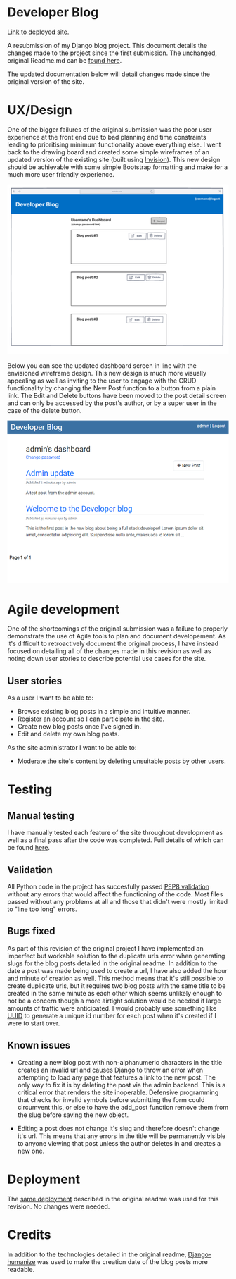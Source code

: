 # Developer Blog

[Link to deployed site.](https://ms4-django-blog.herokuapp.com/)

A resubmission of my Django blog project. This document details the changes made to the project since the first submission. The unchanged, original Readme.md can be [found here](https://github.com/finnahern/dev-blog/blob/main/documentation/originalREADME.md).

The updated documentation below will detail changes made since the original version of the site.

# UX/Design

One of the bigger failures of the original submission was the poor user experience at the front end due to bad planning and time constraints leading to prioritising minimum functionality above everything else. I went back to the drawing board and created some simple wireframes of an updated version of the existing site (built using [Invision](https://www.invisionapp.com/)). This new design should be achievable with some simple Bootstrap formatting and make for a much more user friendly experience.

![Wireframe of the dashboard](screenshots/wireframes/dashboard.PNG)

Below you can see the updated dashboard screen in line with the envisioned wireframe design. This new design is much more visually appealing as well as inviting to the user to engage with the CRUD functionality by changing the New Post function to a button from a plain link. The Edit and Delete buttons have been moved to the post detail screen and can only be accessed by the post's author, or by a super user in the case of the delete button.

![Screenshot of the dashboard](screenshots/dashboardupdate.PNG)

# Agile development

One of the shortcomings of the original submission was a failure to properly demonstrate the use of Agile tools to plan and document developement. As it's difficult to retroactively document the original process, I have instead focused on detailing all of the changes made in this revision as well as noting down user stories to describe potential use cases for the site.

## User stories

As a user I want to be able to:

- Browse existing blog posts in a simple and intuitive manner.
- Register an account so I can participate in the site.
- Create new blog posts once I've signed in.
- Edit and delete my own blog posts. 

As the site administrator I want to be able to:

- Moderate the site's content by deleting unsuitable posts by other users.

# Testing

## Manual testing

I have manually tested each feature of the site throughout development as well as a final pass after the code was completed. Full details of which can be found [here](https://github.com/finnahern/dev-blog/blob/main/documentation/Tests.md).

## Validation

All Python code in the project has succesfully passed [PEP8 validation](http://pep8online.com/) without any errors that would affect the functioning of the code. Most files passed without any problems at all and those that didn't were mostly limited to "line too long" errors.

## Bugs fixed

As part of this revision of the original project I have implemented an imperfect but workable solution to the duplicate urls error when generating slugs for the blog posts detailed in the original readme. In addition to the date a post was made being used to create a url, I have also added the hour and minute of creation as well. This method means that it's still possible to create duplicate urls, but it requires two blog posts with the same title to be created in the same minute as each other which seems unlikely enough to not be a concern though a more airtight solution would be needed if large amounts of traffic were anticipated. I would probably use something like [UUID](https://docs.djangoproject.com/en/4.0/ref/models/fields/#uuidfield) to generate a unique id number for each post when it's created if I were to start over.

## Known issues

- Creating a new blog post with non-alphanumeric characters in the title creates an invalid url and causes Django to throw an error when attempting to load any page that features a link to the new post. The only way to fix it is by deleting the post via the admin backend. This is a critical error that renders the site inoperable. Defensive programming that checks for invalid symbols before submitting the form could circumvent this, or else to have the add_post function remove them from the slug before saving the new object.

- Editing a post does not change it's slug and therefore doesn't change it's url. This means that any errors in the title will be permanently visible to anyone viewing that post unless the author deletes in and creates a new one.

# Deployment

The [same deployment](https://github.com/finnahern/dev-blog/blob/main/originalREADME.md#deployment) described in the original readme was used for this revision. No changes were needed.

# Credits

In addition to the technologies detailed in the original readme, [Django-humanize](https://docs.djangoproject.com/en/4.0/ref/contrib/humanize/) was used to make the creation date of the blog posts more readable.